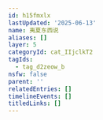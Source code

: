 ```yaml
---
id: h15fmxlx
lastUpdated: '2025-06-13'
name: 夷夏东西说
aliases: []
layer: 5
categoryId: cat_IIjclkT2
tagIds:
  - tag_d2zeow_b
nsfw: false
parent: ''
relatedEntries: []
timelineEvents: []
titledLinks: []
---
```


